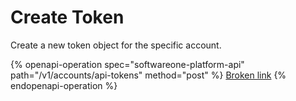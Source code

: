 # Create Token

Create a new token object for the specific account.

{% openapi-operation spec="softwareone-platform-api" path="/v1/accounts/api-tokens" method="post" %}
[Broken link](broken-reference)
{% endopenapi-operation %}
